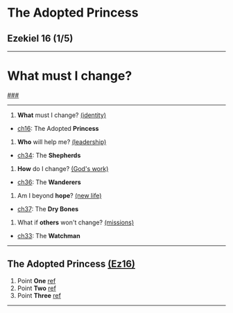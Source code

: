 <!-- .slide: <%= bg("unsplash-Jztmx9yqjBw-stars.jpg") %> id="title" -->
# The Adopted Princess
## Ezekiel 16 (1/5)

---
<!-- .slide: data-background="white" -->
# **What** must I change?

[###](#/outline "secret")

---
1. **What** must I change? [(identity)](# "ref")
  + [ch16](# "ref"): The Adopted **Princess**
1. **Who** will help me? [(leadership)](# "ref")
  + [ch34](# "ref"): The **Shepherds**
1. **How** do I change? [(God's work)](# "ref")
  + [ch36](# "ref"): The **Wanderers**
1. Am I beyond **hope**? [(new life)](# "ref")
  + [ch37](# "ref"): The **Dry Bones**
1. What if **others** won't change? [(missions)](# "ref")
  + [ch33](# "ref"): The **Watchman**

---
<!-- .slide: <%= bg("unsplash-Jztmx9yqjBw-stars.jpg") %> id="outline" class="outline" -->
## The Adopted Princess [(Ez16)](# "ref")
1. Point **One** [ref](# "ref")
2. Point **Two** [ref](# "ref")
3. Point **Three** [ref](# "ref")

---
<!-- .slide: <%= bg("unsplash-Jztmx9yqjBw-stars.jpg") %> class="empty" -->
